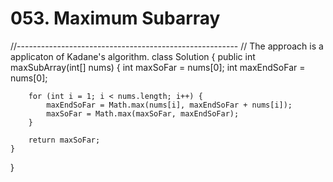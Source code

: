 # 053. Maximum Subarray

//------------------------------------------------------- // The approach is a applicaton of Kadane's algorithm. class Solution { public int maxSubArray\(int\[\] nums\) { int maxSoFar = nums\[0\]; int maxEndSoFar = nums\[0\];

```text
    for (int i = 1; i < nums.length; i++) {
        maxEndSoFar = Math.max(nums[i], maxEndSoFar + nums[i]);
        maxSoFar = Math.max(maxSoFar, maxEndSoFar);
    }

    return maxSoFar;
}
```

}


